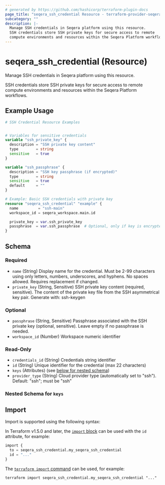 ```yaml
---
# generated by https://github.com/hashicorp/terraform-plugin-docs
page_title: "seqera_ssh_credential Resource - terraform-provider-seqera"
subcategory: ""
description: |-
  Manage SSH credentials in Seqera platform using this resource.
  SSH credentials store SSH private keys for secure access to remote
  compute environments and resources within the Seqera Platform workflows.
---
```


# seqera_ssh_credential (Resource)

Manage SSH credentials in Seqera platform using this resource.

SSH credentials store SSH private keys for secure access to remote
compute environments and resources within the Seqera Platform workflows.

## Example Usage

```terraform
# SSH Credential Resource Examples


# Variables for sensitive credentials
variable "ssh_private_key" {
  description = "SSH private key content"
  type        = string
  sensitive   = true
}

variable "ssh_passphrase" {
  description = "SSH key passphrase (if encrypted)"
  type        = string
  sensitive   = true
  default     = ""
}

# Example: Basic SSH credentials with private key
resource "seqera_ssh_credential" "example" {
  name         = "ssh-main"
  workspace_id = seqera_workspace.main.id

  private_key = var.ssh_private_key
  passphrase  = var.ssh_passphrase  # Optional, only if key is encrypted
}
```

<!-- schema generated by tfplugindocs -->
## Schema

### Required

- `name` (String) Display name for the credential. Must be 2-99 characters using only letters, numbers, underscores, and hyphens. No spaces allowed. Requires replacement if changed.
- `private_key` (String, Sensitive) SSH private key content (required, sensitive). The content of the private key file from the SSH asymmetrical key pair. Generate with: ssh-keygen

### Optional

- `passphrase` (String, Sensitive) Passphrase associated with the SSH private key (optional, sensitive). Leave empty if no passphrase is needed.
- `workspace_id` (Number) Workspace numeric identifier

### Read-Only

- `credentials_id` (String) Credentials string identifier
- `id` (String) Unique identifier for the credential (max 22 characters)
- `keys` (Attributes) (see [below for nested schema](#nestedatt--keys))
- `provider_type` (String) Cloud provider type (automatically set to "ssh"). Default: "ssh"; must be "ssh"

<a id="nestedatt--keys"></a>
### Nested Schema for `keys`

## Import

Import is supported using the following syntax:

In Terraform v1.5.0 and later, the [`import` block](https://developer.hashicorp.com/terraform/language/import) can be used with the `id` attribute, for example:

```terraform
import {
  to = seqera_ssh_credential.my_seqera_ssh_credential
  id = "..."
}
```

The [`terraform import` command](https://developer.hashicorp.com/terraform/cli/commands/import) can be used, for example:

```shell
terraform import seqera_ssh_credential.my_seqera_ssh_credential "..."
```
